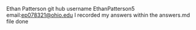 Ethan Patterson
git hub username EthanPatterson5
email:ep078321@ohio.edu
I recorded my answers within the answers.md file
done
